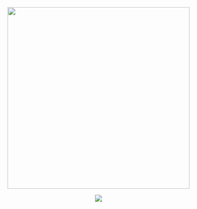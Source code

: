 <div id="1" align="center">
  <!-- <img src="https://media0.giphy.com/media/JIX9t2j0ZTN9S/giphy.gif" width="361"></img> -->
  <img src = "https://media1.giphy.com/media/sk6yL9EGVeAcE/giphy.gif" align = "center" width = "420" />
</div>

  <!-- [![GitHub Streak](https://streak-stats.demolab.com/?user=vmanke&theme=dark)](https://git.io/streak-stats) -->

<p></p>
  <div id = "2" align = "center">
    <a href="https://github.com/anuraghazra/github-readme-stats">
      <img align = "center" src = "https://github-readme-stats-one-olive.vercel.app/api/top-langs/?username=vmanke&theme=dark&exclude_repo=ct-rek,stegosynth&hide_border=true&layout=compact&langs_count=4" />
    </a>
  </div>

<!--
**vmanke/vmanke** is a ✨ _special_ ✨ repository because its `README.md` (this file) appears on your GitHub profile.

Here are some ideas to get you started:

- 🔭 I’m currently working on ...
- 🌱 I’m currently learning ...
- 👯 I’m looking to collaborate on ...
- 🤔 I’m looking for help with ...
- 💬 Ask me about ...
- 📫 How to reach me: ...
- 😄 Pronouns: ...
- ⚡ Fun fact: ...
-->
